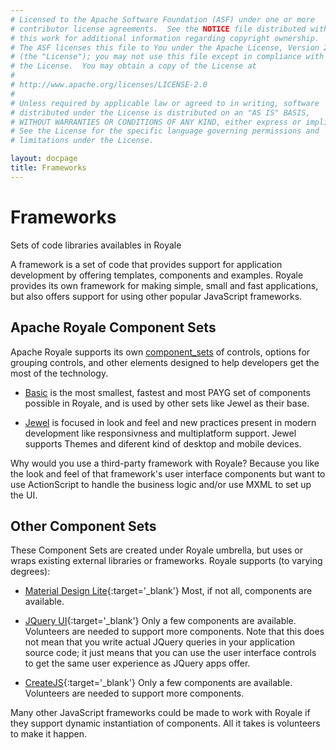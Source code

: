 ```yaml
---
# Licensed to the Apache Software Foundation (ASF) under one or more
# contributor license agreements.  See the NOTICE file distributed with
# this work for additional information regarding copyright ownership.
# The ASF licenses this file to You under the Apache License, Version 2.0
# (the "License"); you may not use this file except in compliance with
# the License.  You may obtain a copy of the License at
# 
# http://www.apache.org/licenses/LICENSE-2.0
# 
# Unless required by applicable law or agreed to in writing, software
# distributed under the License is distributed on an "AS IS" BASIS,
# WITHOUT WARRANTIES OR CONDITIONS OF ANY KIND, either express or implied.
# See the License for the specific language governing permissions and
# limitations under the License.

layout: docpage
title: Frameworks
---
```


# Frameworks

Sets of code libraries availables in Royale

A framework is a set of code that provides support for application development by offering templates, components and examples. Royale provides its own framework for making simple, small and fast applications, but also offers support for using other popular JavaScript frameworks.

## Apache Royale Component Sets

Apache Royale supports its own [component_sets](component_sets.html) of controls, options for grouping controls, and other elements designed to help developers get the most of the technology.

- [Basic](component_sets/Basic.html) is the most smallest, fastest and most PAYG set of components possible in Royale, and is used by other sets like Jewel as their base.

- [Jewel](component_sets/Jewel.html) is focused in look and feel and new practices present in modern development like responsivness and multiplatform support. Jewel supports Themes and diferent kind of desktop and mobile devices.

Why would you use a third-party framework with Royale? Because you like the look and feel of that framework's user interface components but want to use ActionScript to handle the business logic and/or use MXML to set up the UI.

## Other Component Sets

These Component Sets are created under Royale umbrella, but uses or wraps existing external libraries or frameworks. Royale supports (to varying degrees):

- [Material Design Lite](https://getmdl.io){:target='_blank'} Most, if not all, components are available.

- [JQuery UI](https://jqueryui.com){:target='_blank'} Only a few components are available. Volunteers are needed to support more components. Note that this does not mean that you write actual JQuery queries in your application source code; it just means that you can use the user interface controls to get the same user experience as JQuery apps offer.

- [CreateJS](https://www.createjs.com){:target='_blank'}  Only a few components are available. Volunteers are needed to support more components.

Many other JavaScript frameworks could be made to work with Royale if they support dynamic instantiation of components. All it takes is volunteers to make it happen.
